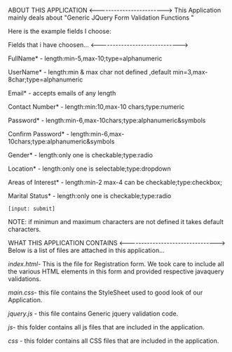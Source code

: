  ABOUT THIS APPLICATION
<------------------------>
This Application mainly deals about  "Generic JQuery Form Validation Functions "

Here is the example fields I choose:

 Fields that i have choosen...
<----------------------------->

FullName*           - length:min-5,max-10;type=alphanumeric

UserName*           - length:min & max char not defined ,default min=3,max-8char;type=alphanumeric

Email*              - accepts emails of any length

Contact Number*     - length:min:10,max-10 chars;type:numeric

Password*           - length:min-6,max-10chars;type:alphanumeric&symbols

Confirm Password*   - length:min-6,max-10chars;type:alphanumeric&symbols

Gender*             - length:only one is checkable;type:radio

Location*           - length:only one is selectable;type:dropdown

Areas of Interest*  - length:min-2 max-4 can be checkable;type:checkbox;

Marital Status*     - length:only one is checkable;type:radio

    [input: submit]


NOTE: if minimun and maximum characters are not defined it takes default characters.

 WHAT THIS APPLICATION CONTAINS
<-------------------------------->
Below is a list of files are attached in this application...

*index.html*- This is the file for Registration form. We took care to include all the various HTML elements in this form  and provided respective javaquery validations.

*main.css*- this file contains the StyleSheet used to good look of our Application.


*jquery.js* - this file contains Generic jquery validation code.


*js*-  this folder contains all js  files that are included in the application.

*css* -  this folder contains all CSS files that are included in the application.
